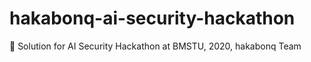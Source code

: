 # hakabonq-ai-security-hackathon
👮 Solution for AI Security Hackathon at BMSTU, 2020, hakabonq Team
